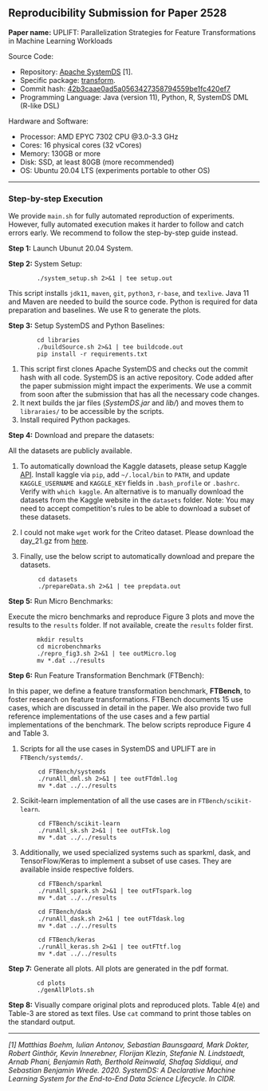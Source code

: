 ## Reproducibility Submission for Paper 2528

**Paper name:** UPLIFT: Parallelization Strategies for Feature Transformations
in Machine Learning Workloads

Source Code:
 - Repository: [Apache SystemDS](https://github.com/apache/systemds) [1]. 
 - Specific package: [transform](https://github.com/apache/systemds/tree/main/src/main/java/org/apache/sysds/runtime/transform).
 - Commit hash: [42b3caae0ad5a0563427358794559be1fc420ef7](https://github.com/apache/systemds/commit/42b3caae0ad5a0563427358794559be1fc420ef7)
 - Programming Language: Java (version 11), Python, R, SystemDS DML (R-like DSL)

Hardware and Software:

 - Processor: AMD EPYC 7302 CPU @3.0-3.3 GHz
 - Cores: 16 physical cores (32 vCores)
 - Memory: 130GB or more
 - Disk: SSD, at least 80GB (more recommended)
 - OS: Ubuntu 20.04 LTS (experiments portable to other OS)
-----------------------------------

### Step-by-step Execution

We provide `main.sh` for fully automated reproduction of experiments. However, fully automated execution makes it harder to follow and catch errors early. We recommend to follow the step-by-step guide instead.

**Step 1:** Launch Ubunut 20.04 System.

**Step 2:** System Setup:

		    ./system_setup.sh 2>&1 | tee setup.out
		    
This script installs `jdk11`, `maven`, `git`, `python3`, `r-base`, and `texlive`. Java 11 and Maven are needed to build the source code. Python is required for data preparation and baselines. We use R to generate the plots.

**Step 3:** Setup SystemDS and Python Baselines:

		    cd libraries
		    ./buildSource.sh 2>&1 | tee buildcode.out
		    pip install -r requirements.txt
	    
1) This script first clones Apache SystemDS and checks out the commit hash with all code. SystemDS is an active repository. Code added after the paper submission might impact the experiments. We use a commit from soon after the submission that has all the necessary code changes.
2) It next builds the jar files (*SystemDS.jar* and *lib/*) and moves them to `libraraies/` to be accessible by the scripts.
3) Install required Python packages.

**Step 4:** Download and prepare the datasets:

All the datasets are publicly available. 
1) To automatically download the Kaggle datasets, please setup Kaggle [API](https://github.com/Kaggle/kaggle-api). Install kaggle via `pip`, add `~/.local/bin` to `PATH`, and update `KAGGLE_USERNAME` and `KAGGLE_KEY` fields in `.bash_profile` or `.bashrc`. Verify with `which kaggle`. An alternative is to manually download the datasets from the Kaggle website in the `datasets` folder.
Note: You may need to accept competition's rules to be able to download a subset of these datasets.
2) I could not make `wget` work for the Criteo dataset. Please download the day_21.gz from [here](https://criteo.wetransfer.com/downloads/4bbea9b4a54baddea549d71271a38e2c20230428071257/d4f0d2/grid).
3) Finally, use the below script to automatically download and prepare the datasets.

		    cd datasets
		    ./prepareData.sh 2>&1 | tee prepdata.out

**Step 5:** Run Micro Benchmarks:

Execute the micro benchmarks and reproduce Figure 3 plots and move the results to the `results` folder. If not available, create the `results` folder first.

		    mkdir results
		    cd microbenchmarks
		    ./repro_fig3.sh 2>&1 | tee outMicro.log
		    mv *.dat ../results

**Step 6:** Run Feature Transformation Benchmark (FTBench):

In this paper, we define a feature transformation benchmark, **FTBench**, to foster research on feature transformations. FTBench documents 15 use cases, which are discussed in detail in the paper. We also provide two full reference implementations of the use cases and a few partial implementations of the benchmark. The below scripts reproduce Figure 4 and Table 3.
1. Scripts for all the use cases in SystemDS and UPLIFT are in `FTBench/systemds/`.

		    cd FTBench/systemds
		    ./runAll_dml.sh 2>&1 | tee outFTdml.log
		    mv *.dat ../../results

2. Scikit-learn implementation of all the use cases are in `FTBench/scikit-learn`. 

		    cd FTBench/scikit-learn
		    ./runAll_sk.sh 2>&1 | tee outFTsk.log
		    mv *.dat ../../results

3. Additionally, we used specialized systems such as sparkml, dask, and TensorFlow/Keras to implement a subset of use cases.  They are available inside respective folders.

		    cd FTBench/sparkml
		    ./runAll_spark.sh 2>&1 | tee outFTspark.log
		    mv *.dat ../../results
		    
		    cd FTBench/dask
		    ./runAll_dask.sh 2>&1 | tee outFTdask.log
		    mv *.dat ../../results
		    
		    cd FTBench/keras
		    ./runAll_keras.sh 2>&1 | tee outFTtf.log
		    mv *.dat ../../results


**Step 7:** Generate all plots. All plots are generated in the pdf format.

		    cd plots
		    ./genAllPlots.sh

**Step 8:** Visually compare original plots and reproduced plots. Table 4(e) and Table-3 are stored as text files. Use `cat` command to print those tables on the standard output.

--------------------------------------


*[1] Matthias Boehm, Iulian Antonov, Sebastian Baunsgaard, Mark Dokter, Robert Ginthör, Kevin Innerebner, Florijan Klezin, Stefanie N. Lindstaedt, Arnab Phani, Benjamin Rath, Berthold Reinwald, Shafaq Siddiqui, and Sebastian Benjamin
Wrede. 2020. SystemDS: A Declarative Machine Learning System for the End-to-End Data Science Lifecycle. In CIDR.*

